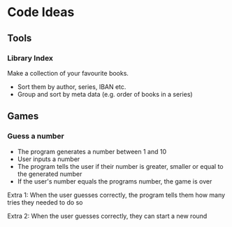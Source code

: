 # Code Ideas
## Tools
### Library Index
Make a collection of your favourite books.
- Sort them by author, series, IBAN etc.
- Group and sort by meta data (e.g. order of books in a series)

## Games
### Guess a number
- The program generates a number between 1 and 10
- User inputs a number
- The program tells the user if their number is greater, smaller or equal to the generated number
- If the user's number equals the programs number, the game is over

Extra 1: When the user guesses correctly, the program tells them how many tries they needed to do so

Extra 2: When the user guesses correctly, they can start a new round
